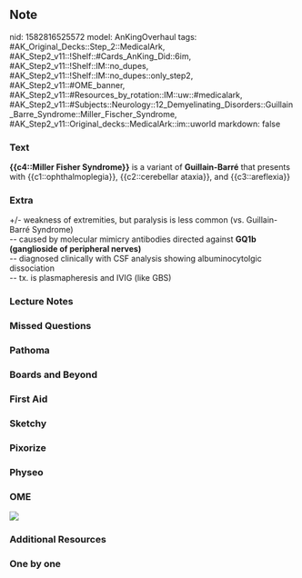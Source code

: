 ## Note
nid: 1582816525572
model: AnKingOverhaul
tags: #AK_Original_Decks::Step_2::MedicalArk, #AK_Step2_v11::!Shelf::#Cards_AnKing_Did::6im, #AK_Step2_v11::!Shelf::IM::no_dupes, #AK_Step2_v11::!Shelf::IM::no_dupes::only_step2, #AK_Step2_v11::#OME_banner, #AK_Step2_v11::#Resources_by_rotation::IM::uw::#medicalark, #AK_Step2_v11::#Subjects::Neurology::12_Demyelinating_Disorders::Guillain_Barre_Syndrome::Miller_Fischer_Syndrome, #AK_Step2_v11::Original_decks::MedicalArk::im::uworld
markdown: false

### Text
<b>{{c4::Miller Fisher Syndrome}}</b> is a variant of
<b>Guillain-Barré</b> that presents with {{c1::ophthalmoplegia}},
{{c2::cerebellar ataxia}}, and {{c3::areflexia}}

### Extra
<div>
  +/- weakness of extremities, but paralysis is less common (vs.
  Guillain-Barr<font face="arial">é</font> Syndrome)
</div>
<div>
  -- caused by molecular mimicry antibodies directed against
  <b>GQ1b (ganglioside of peripheral nerves)</b>
</div>
<div>
  -- diagnosed clinically with CSF analysis showing
  albuminocytolgic dissociation
</div>
<div>
  -- tx. is plasmapheresis and IVIG (like GBS)
</div>

### Lecture Notes


### Missed Questions


### Pathoma


### Boards and Beyond


### First Aid


### Sketchy


### Pixorize


### Physeo


### OME
<div class="ome-widget">
  <a href="https://onlinemeded.org?ref=anki"><img src=
  "_OME_AnkiFlashcards_General_7.png"></a>
</div>

### Additional Resources


### One by one


